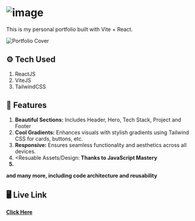 # ![image](https://github.com/DevFreAkeD/Dev-FreAkeD-Portfolio/assets/32740788/4ee34f2f-02bf-4d46-969b-c5099c3c3f16)

This is my personal portfolio built with Vite + React.

![Portfolio Cover](https://github.com/DevFreAkeD/Dev-FreAkeD-Portfolio/assets/32740788/f88caac3-19d9-4b55-9dd0-2ded0f7cc74e)


## ⚙️ Tech Used
1. ReactJS
2. ViteJS
2. TailwindCSS

## 🔋 Features
1. <b>Beautiful Sections:</b> Includes Header, Hero, Tech Stack, Project and Footer
2. <b>Cool Gradients:</b> Enhances visuals with stylish gradients using Tailwind CSS for cards, buttons, etc.
3. <b>Responsive:</b> Ensures seamless functionality and aesthetics across all devices.
4. <Resuable Assets/Design:<b> Thanks to JavaScript Mastery
5. 
and many more, including code architecture and reusability

## 🖥️ Live Link
<a href="https://dev-freaked.vercel.app/">Click Here</a>
